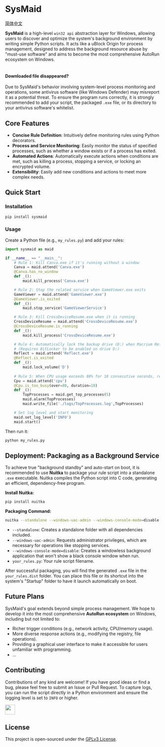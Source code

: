 # SysMaid
[简体中文](https://github.com/zhangtony239/SysMaid/blob/main/README.md)

**SysMaid** is a high-level `win32 api` abstraction layer for Windows, allowing users to discover and optimize the system's background environment by writing simple Python scripts. It acts like a uBlock Origin for process management, designed to address the background resource abuse by "must-use software" and aims to become the most comprehensive AutoRun ecosystem on Windows.
<br /><br />

#### Downloaded file disappeared?

Due to SysMaid's behavior involving system-level process monitoring and operations, some antivirus software (like Windows Defender) may misreport it as a potential threat. To ensure the program runs correctly, it is strongly recommended to add your script, the packaged `.exe` file, or its directory to your antivirus software's whitelist.

## Core Features

*   **Concise Rule Definition**: Intuitively define monitoring rules using Python decorators.
*   **Process and Service Monitoring**: Easily monitor the status of specified processes, such as whether a window exists or if a process has exited.
*   **Automated Actions**: Automatically execute actions when conditions are met, such as killing a process, stopping a service, or locking an encrypted volume.
*   **Extensibility**: Easily add new conditions and actions to meet more complex needs.


## Quick Start

### Installation

```bash
pip install sysmaid
```

### Usage

Create a Python file (e.g., `my_rules.py`) and add your rules:

```python
import sysmaid as maid

if __name__ == "__main__":
    # Rule 1: Kill Canva.exe if it's running without a window
    Canva = maid.attend('Canva.exe')
    @Canva.has_no_window
    def _():
        maid.kill_process('Canva.exe')

    # Rule 2: Stop the related service when GameViewer.exe exits
    GameViewer = maid.attend('GameViewer.exe')
    @GameViewer.is_exited
    def _():
        maid.stop_service('GameViewerService')

    # Rule 3: Kill CrossDeviceResume.exe when it is running
    CrossDeviceResume = maid.attend('CrossDeviceResume.exe')
    @CrossDeviceResume.is_running
    def _():
        maid.kill_process('CrossDeviceResume.exe')

    # Rule 4: Automatically lock the backup drive (D:) when Macrium Reflect exits
    # (Requires BitLocker to be enabled on drive D:)
    Reflect = maid.attend('Reflect.exe')
    @Reflect.is_exited
    def _():
        maid.lock_volume('D')
        
    # Rule 5: When CPU usage exceeds 80% for 10 consecutive seconds, report the top 5 CPU-consuming processes and log them.
    Cpu = maid.attend('cpu')
    @Cpu.is_too_busy(over=80, duration=10)
    def _():
        TopProcesses = maid.get_top_processes(5)
        maid.alarm(TopProcesses)
        maid.write_file('./logs/TopProcesses.log',TopProcesses)

    # Set log level and start monitoring
    maid.set_log_level('INFO')
    maid.start()
```

Then run it:

```bash
python my_rules.py
```

## Deployment: Packaging as a Background Service

To achieve true "background standby" and auto-start on boot, it is recommended to use **Nuitka** to package your rule script into a standalone `.exe` executable. Nuitka compiles the Python script into C code, generating an efficient, dependency-free program.

**Install Nuitka:**

```bash
pip install nuitka
```

**Packaging Command:**

```bash
nuitka --standalone --windows-uac-admin --windows-console-mode=disable your_rules.py
```

*   `--standalone`: Creates a standalone folder with all dependencies included.
*   `--windows-uac-admin`: Requests administrator privileges, which are necessary for operations like stopping services.
*   `--windows-console-mode=disable`: Creates a windowless background application that won't show a black console window when run.
*   `your_rules.py`: Your rule script filename.

After successful packaging, you will find the generated `.exe` file in the `your_rules.dist` folder. You can place this file or its shortcut into the system's "Startup" folder to have it launch automatically on boot.

## Future Plans

SysMaid's goal extends beyond simple process management. We hope to develop it into the most comprehensive **AutoRun ecosystem** on Windows, including but not limited to:

*   Richer trigger conditions (e.g., network activity, CPU/memory usage).
*   More diverse response actions (e.g., modifying the registry, file operations).
*   Providing a graphical user interface to make it accessible for users unfamiliar with programming.
*   ...

## Contributing

Contributions of any kind are welcome! If you have good ideas or find a bug, please feel free to submit an Issue or Pull Request. To capture logs, you can run the script directly in a Python environment and ensure the logging level is set to `INFO` or higher.

<a href="https://roocode.com/">
<img height="32" src="https://github.com/user-attachments/assets/b963732e-8cb2-42c0-a398-d80768a7f86f"></img>
</a>

## License

This project is open-sourced under the [GPLv3 License](https://github.com/zhangtony239/SysMaid/blob/main/LICENSE).
